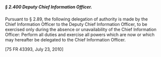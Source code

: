 ##### § 2.400 Deputy Chief Information Officer. #####

Pursuant to § 2.89, the following delegation of authority is made by the Chief Information Officer to the Deputy Chief Information Officer, to be exercised only during the absence or unavailability of the Chief Information Officer: Perform all duties and exercise all powers which are now or which may hereafter be delegated to the Chief Information Officer.

[75 FR 43393, July 23, 2010]